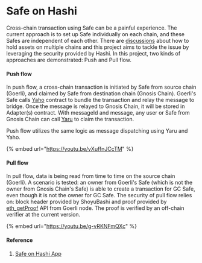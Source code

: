 # Safe on Hashi

Cross-chain transaction using Safe can be a painful experience. The current approach is to set up Safe individually on each chain, and these Safes are independent of each other. There are [discussions](https://forum.safe.global/t/how-can-a-safe-hold-asset-on-multiple-chains/2242) about how to hold assets on multiple chains and this project aims to tackle the issue by leveraging the security provided by Hashi. In this project, two kinds of approaches are demonstrated: Push and Pull flow.

#### Push flow

In push flow, a cross-chain transaction is initiated by Safe from source chain (Goerli), and claimed by Safe from destination chain (Gnosis Chain). Goerli's Safe calls [Yaho](https://github.com/gnosis/hashi/blob/main/packages/evm/contracts/Yaho.sol) contract to bundle the transaction and relay the message to bridge. Once the message is relayed to Gnosis Chain, it will be stored in Adapter(s) contract. With messageId and message, any user or Safe from Gnosis Chain can call [Yaru](https://github.com/gnosis/hashi/blob/main/packages/evm/contracts/Yaru.sol) to claim the transaction.

Push flow utilizes the same logic as message dispatching using Yaru and Yaho.

{% embed url="https://youtu.be/vXuffnJCcTM" %}

#### Pull flow

In pull flow, data is being read from time to time on the source chain (Goerli). A scenario is tested: an owner from Goerli's Safe (which is not the owner from Gnosis Chain's Safe) is able to create a transaction for GC Safe, even though it is not the owner for GC Safe. The security of pull flow relies on: block header provided by ShoyuBashi and proof provided by [eth\_getProof](https://docs.alchemy.com/reference/eth-getproof) API from Goerli node. The proof is verified by an off-chain verifier at the current version.

{% embed url="https://youtu.be/g-vRKNFmQXc" %}

#### Reference

1. [Safe on Hashi App](https://github.com/zengzengzenghuy/Safe-on-Hashi-App)
